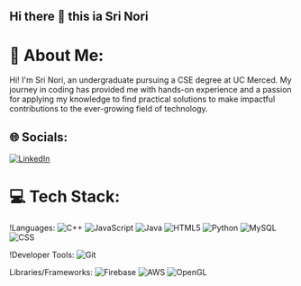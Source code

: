 ## Hi there 👋 this ia Sri Nori

# 💫 About Me:
Hi! I'm Sri Nori, an undergraduate pursuing a CSE degree at UC Merced. My journey in coding has provided me with hands-on experience and a passion for applying my knowledge to find practical solutions to make impactful contributions to the ever-growing field of technology. 


## 🌐 Socials:
[![LinkedIn](https://img.shields.io/badge/LinkedIn-%230077B5.svg?logo=linkedin&logoColor=white)](https://linkedin.com/in/srisnori) 

# 💻 Tech Stack:
!Languages: ![C++](https://img.shields.io/badge/c++-%2300599C.svg?style=for-the-badge&logo=c%2B%2B&logoColor=white) ![JavaScript](https://img.shields.io/badge/javascript-%23323330.svg?style=for-the-badge&logo=javascript&logoColor=%23F7DF1E) ![Java](https://img.shields.io/badge/java-%23ED8B00.svg?style=for-the-badge&logo=openjdk&logoColor=white) ![HTML5](https://img.shields.io/badge/html5-%23E34F26.svg?style=for-the-badge&logo=html5&logoColor=white) ![Python](https://img.shields.io/badge/python-3670A0?style=for-the-badge&logo=python&logoColor=ffdd54) ![MySQL](https://img.shields.io/badge/mysql-4479A1.svg?style=for-the-badge&logo=mysql&logoColor=white) ![CSS](https://img.shields.io/badge/css-%23E34F26.svg?style=for-the-badge&logo=html5&logoColor=white) 

!Developer Tools: ![Git](https://img.shields.io/badge/git-%23F05033.svg?style=for-the-badge&logo=git&logoColor=white)

Libraries/Frameworks: ![Firebase](https://img.shields.io/badge/firebase-%23039BE5.svg?style=for-the-badge&logo=firebase) ![AWS](https://img.shields.io/badge/AWS-%23FF9900.svg?style=for-the-badge&logo=amazon-aws&logoColor=white) ![OpenGL](https://img.shields.io/badge/OpenGL-white?logo=OpenGL&style=for-the-badge) 


<!-- Proudly created with GPRM ( https://gprm.itsvg.in ) -->
